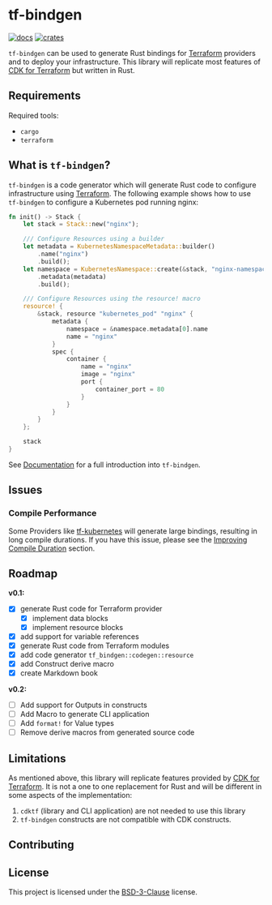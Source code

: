 # tf-bindgen

[![docs](https://img.shields.io/badge/docs-online-success)](https://robert-oleynik.github.io/tf-bindgen/)
[![crates](https://img.shields.io/crates/v/tf-bindgen)](https://crates.io/crates/tf-bindgen)

`tf-bindgen` can be used to generate Rust bindings for [Terraform] providers and
to deploy your infrastructure.
This library will replicate most features of [CDK for Terraform] but written in Rust.

[Terraform]: https://www.terraform.io/
[CDK for Terraform]: https://developer.hashicorp.com/terraform/cdktf

## Requirements

Required tools:

- `cargo`
- `terraform`

## What is `tf-bindgen`?

`tf-bindgen` is a code generator which will generate Rust code to configure infrastructure using [Terraform](https://www.terraform.io/). The following example shows how to use `tf-bindgen` to configure a Kubernetes pod running nginx:

```rust
fn init() -> Stack {
	let stack = Stack::new("nginx");

	/// Configure Resources using a builder
	let metadata = KubernetesNamespaceMetadata::builder()
		.name("nginx")
		.build();
	let namespace = KubernetesNamespace::create(&stack, "nginx-namespace")
		.metadata(metadata)
		.build();

	/// Configure Resources using the resource! macro
	resource! {
		&stack, resource "kubernetes_pod" "nginx" {
			metadata {
				namespace = &namespace.metadata[0].name
				name = "nginx"
			}
			spec {
				container {
					name = "nginx"
					image = "nginx"
					port {
						container_port = 80
					}
				}
			}
		}
	};

	stack
}
```

See [Documentation](https://robert-oleynik.github.io/tf-bindgen/introduction.html) for a full introduction into `tf-bindgen`.

## Issues

### Compile Performance

Some Providers like [tf-kubernetes](https://github.com/robert-oleynik/tf-kubernetes) will generate large bindings, resulting in long compile durations. If you have this issue, please see the [Improving Compile Duration](https://robert-oleynik.github.io/tf-bindgen/advanced/improving_compile_duration.html) section.

## Roadmap

**v0.1:**

- [x] generate Rust code for Terraform provider
  - [x] implement data blocks
  - [x] implement resource blocks
- [x] add support for variable references
- [x] generate Rust code from Terraform modules
- [x] add code generator `tf_bindgen::codegen::resource`
- [x] add Construct derive macro
- [x] create Markdown book

**v0.2:**

- [ ] Add support for Outputs in constructs
- [ ] Add Macro to generate CLI application
- [ ] Add `format!` for Value types
- [ ] Remove derive macros from generated source code

## Limitations

As mentioned above, this library will replicate features provided by [CDK for Terraform].
It is not a one to one replacement for Rust and will be different in some aspects
of the implementation:

1. `cdktf` (library and CLI application) are not needed to use this library
2. `tf-bindgen` constructs are not compatible with CDK constructs.

## Contributing

<!-- TODO: add placeholder text -->

## License

This project is licensed under the [BSD-3-Clause](./LICENSE) license.
